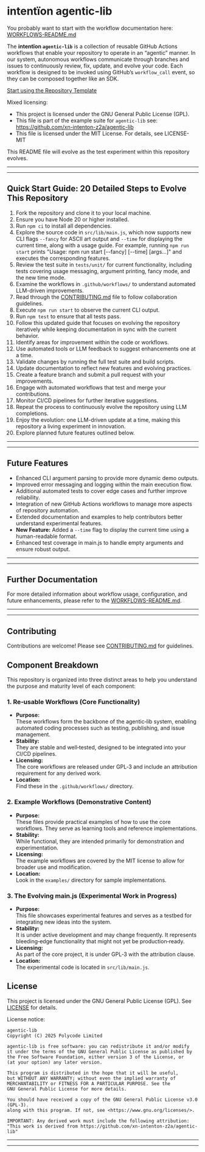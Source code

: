 # intentïon agentic-lib

You probably want to start with the workflow documentation here: [WORKFLOWS-README.md](WORKFLOWS-README.md)

The **intentïon `agentic-lib`** is a collection of reusable GitHub Actions workflows that enable your
repository to operate in an “agentic” manner. In our system, autonomous workflows communicate through branches and
issues to continuously review, fix, update, and evolve your code. Each workflow is designed to be invoked using
GitHub’s `workflow_call` event, so they can be composed together like an SDK.

[Start using the Repository Template](https://github.com/xn-intenton-z2a/repository0)

Mixed licensing:
* This project is licensed under the GNU General Public License (GPL).
* This file is part of the example suite for `agentic-lib` see: https://github.com/xn-intenton-z2a/agentic-lib
* This file is licensed under the MIT License. For details, see LICENSE-MIT

This README file will evolve as the test experiment within this repository evolves.

---
---

## Quick Start Guide: 20 Detailed Steps to Evolve This Repository

1. Fork the repository and clone it to your local machine.
2. Ensure you have Node 20 or higher installed.
3. Run `npm ci` to install all dependencies.
4. Explore the source code in `src/lib/main.js`, which now supports new CLI flags `--fancy` for ASCII art output and `--time` for displaying the current time, along with a usage guide. For example, running `npm run start` prints "Usage: npm run start [--fancy] [--time] [args...]" and executes the corresponding features.
5. Review the test suite in `tests/unit/` for current functionality, including tests covering usage messaging, argument printing, fancy mode, and the new time mode.
6. Examine the workflows in `.github/workflows/` to understand automated LLM-driven improvements.
7. Read through the [CONTRIBUTING.md](CONTRIBUTING.md) file to follow collaboration guidelines.
8. Execute `npm run start` to observe the current CLI output.
9. Run `npm test` to ensure that all tests pass.
10. Follow this updated guide that focuses on evolving the repository iteratively while keeping documentation in sync with the current behavior.
11. Identify areas for improvement within the code or workflows.
12. Use automated tools or LLM feedback to suggest enhancements one at a time.
13. Validate changes by running the full test suite and build scripts.
14. Update documentation to reflect new features and evolving practices.
15. Create a feature branch and submit a pull request with your improvements.
16. Engage with automated workflows that test and merge your contributions.
17. Monitor CI/CD pipelines for further iterative suggestions.
18. Repeat the process to continuously evolve the repository using LLM completions.
19. Enjoy the evolution: one LLM-driven update at a time, making this repository a living experiment in innovation.
20. Explore planned future features outlined below.

---
---

## Future Features

- Enhanced CLI argument parsing to provide more dynamic demo outputs.
- Improved error messaging and logging within the main execution flow.
- Additional automated tests to cover edge cases and further improve reliability.
- Integration of new GitHub Actions workflows to manage more aspects of repository automation.
- Extended documentation and examples to help contributors better understand experimental features.
- **New Feature:** Added a `--time` flag to display the current time using a human-readable format.
- Enhanced test coverage in main.js to handle empty arguments and ensure robust output.

---
---

## Further Documentation

For more detailed information about workflow usage, configuration, and future enhancements, please refer to the [WORKFLOWS-README.md](WORKFLOWS-README.md).

---
---

## Contributing

Contributions are welcome! Please see [CONTRIBUTING.md](CONTRIBUTING.md) for guidelines.

## Component Breakdown

This repository is organized into three distinct areas to help you understand the purpose and maturity level of each component:

### 1. Re‑usable Workflows (Core Functionality)
- **Purpose:**  
  These workflows form the backbone of the agentic‑lib system, enabling automated coding processes such as testing, publishing, and issue management.
- **Stability:**  
  They are stable and well‑tested, designed to be integrated into your CI/CD pipelines.
- **Licensing:**  
  The core workflows are released under GPL‑3 and include an attribution requirement for any derived work.
- **Location:**  
  Find these in the `.github/workflows/` directory.

### 2. Example Workflows (Demonstrative Content)
- **Purpose:**  
  These files provide practical examples of how to use the core workflows. They serve as learning tools and reference implementations.
- **Stability:**  
  While functional, they are intended primarily for demonstration and experimentation.
- **Licensing:**  
  The example workflows are covered by the MIT license to allow for broader use and modification.
- **Location:**  
  Look in the `examples/` directory for sample implementations.

### 3. The Evolving main.js (Experimental Work in Progress)
- **Purpose:**  
  This file showcases experimental features and serves as a testbed for integrating new ideas into the system.
- **Stability:**  
  It is under active development and may change frequently. It represents bleeding‑edge functionality that might not yet be production‑ready.
- **Licensing:**  
  As part of the core project, it is under GPL‑3 with the attribution clause.
- **Location:**  
  The experimental code is located in `src/lib/main.js`.

## License

This project is licensed under the GNU General Public License (GPL). See [LICENSE](LICENSE) for details.

License notice:
```
agentic-lib
Copyright (C) 2025 Polycode Limited

agentic-lib is free software: you can redistribute it and/or modify
it under the terms of the GNU General Public License as published by
the Free Software Foundation, either version 3 of the License, or
(at your option) any later version.

This program is distributed in the hope that it will be useful,
but WITHOUT ANY WARRANTY; without even the implied warranty of
MERCHANTABILITY or FITNESS FOR A PARTICULAR PURPOSE. See the
GNU General Public License for more details.

You should have received a copy of the GNU General Public License v3.0 (GPL‑3).
along with this program. If not, see <https://www.gnu.org/licenses/>.

IMPORTANT: Any derived work must include the following attribution:
"This work is derived from https://github.com/xn-intenton-z2a/agentic-lib"
```

---
---
